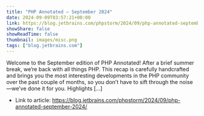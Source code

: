 ```yaml
---
title: "PHP Annotated – September 2024"
date: 2024-09-09T03:57:21+00:00
link: https://blog.jetbrains.com/phpstorm/2024/09/php-annotated-september-2024/
showShare: false
showReadTime: false
thumbnail: images/misc.png
tags: ["blog.jetbrains.com"]
---
```

Welcome to the September edition of PHP Annotated! After a brief summer break, we’re back with all things PHP. This recap is carefully handcrafted and brings you the most interesting developments in the PHP community over the past couple of months, so you don’t have to sift through the noise—we’ve done it for you. Highlights […]

- Link to article: https://blog.jetbrains.com/phpstorm/2024/09/php-annotated-september-2024/